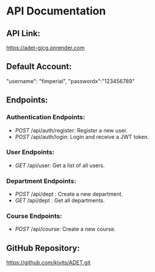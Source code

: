 # API Documentation

## API Link:
https://adet-gicg.onrender.com

## Default Account:
"username": "fimperial",
"passwordx":"123456789"


## Endpoints:
### Authentication Endpoints:
- *POST* /api/auth/register: Register a new user.
- *POST* /api/auth/login: Login and receive a JWT token.

### User Endpoints:
- *GET* /api/user: Get a list of all users.

### Department Endpoints:
- *POST* /api/dept	: Create a new department.
- *GET* /api/dept	: Get all departments.

### Course Endpoints:
- *POST* /api/course: Create a new course.

## GitHub Repository:
https://github.com/kjvits/ADET.git